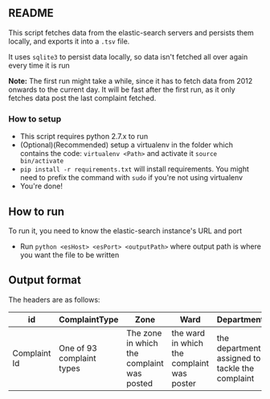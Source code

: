 ## README
This script fetches data from the elastic-search servers and persists them locally, and exports it into a `.tsv` file.

It uses `sqlite3` to persist data locally, so data isn't fetched all over again every time it is run

**Note:** The first run might take a while, since it has to fetch data from 2012 onwards to the current day. It will be fast after the first run, as it only fetches data post the last complaint fetched.


### How to setup
- This script requires python 2.7.x to run
- (Optional)(Recommended) setup a virtualenv in the folder which contains the code: `virtualenv <Path>` and activate it `source bin/activate`
- `pip install -r requirements.txt` will install requirements. You might need to prefix the command with `sudo` if you're not using virtualenv
- You're done!


## How to run
To run it, you need to know the elastic-search instance's URL and port
- Run `python <esHost> <esPort> <outputPath>` where output path is where you want the file to be written

## Output format
The headers are as follows:

| id	| ComplaintType| 	Zone| 	Ward| 	Department| 	Date |
| --- | ---          | ---  | ---   | ---         | ---    |
|Complaint Id|One of 93 complaint types| The zone in which the complaint was posted | the ward in which the complaint was poster| the department assigned to tackle the complaint| the time stamp|
